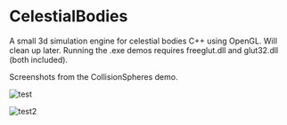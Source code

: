 # CelestialBodies
A small 3d simulation engine for celestial bodies C++ using OpenGL. Will clean up later.
Running the .exe demos requires freeglut.dll and glut32.dll (both included).



Screenshots from the CollisionSpheres demo.

![test](http://i.imgur.com/xjDoHnK.png)

![test2](http://i.imgur.com/uF3loxG.png)

